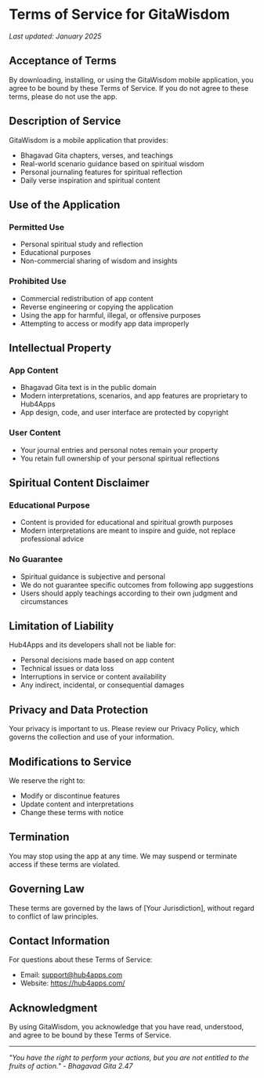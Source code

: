 # Terms of Service for GitaWisdom

*Last updated: January 2025*

## Acceptance of Terms

By downloading, installing, or using the GitaWisdom mobile application, you agree to be bound by these Terms of Service. If you do not agree to these terms, please do not use the app.

## Description of Service

GitaWisdom is a mobile application that provides:
- Bhagavad Gita chapters, verses, and teachings
- Real-world scenario guidance based on spiritual wisdom
- Personal journaling features for spiritual reflection
- Daily verse inspiration and spiritual content

## Use of the Application

### Permitted Use
- Personal spiritual study and reflection
- Educational purposes
- Non-commercial sharing of wisdom and insights

### Prohibited Use
- Commercial redistribution of app content
- Reverse engineering or copying the application
- Using the app for harmful, illegal, or offensive purposes
- Attempting to access or modify app data improperly

## Intellectual Property

### App Content
- Bhagavad Gita text is in the public domain
- Modern interpretations, scenarios, and app features are proprietary to Hub4Apps
- App design, code, and user interface are protected by copyright

### User Content
- Your journal entries and personal notes remain your property
- You retain full ownership of your personal spiritual reflections

## Spiritual Content Disclaimer

### Educational Purpose
- Content is provided for educational and spiritual growth purposes
- Modern interpretations are meant to inspire and guide, not replace professional advice

### No Guarantee
- Spiritual guidance is subjective and personal
- We do not guarantee specific outcomes from following app suggestions
- Users should apply teachings according to their own judgment and circumstances

## Limitation of Liability

Hub4Apps and its developers shall not be liable for:
- Personal decisions made based on app content
- Technical issues or data loss
- Interruptions in service or content availability
- Any indirect, incidental, or consequential damages

## Privacy and Data Protection

Your privacy is important to us. Please review our Privacy Policy, which governs the collection and use of your information.

## Modifications to Service

We reserve the right to:
- Modify or discontinue features
- Update content and interpretations
- Change these terms with notice

## Termination

You may stop using the app at any time. We may suspend or terminate access if these terms are violated.

## Governing Law

These terms are governed by the laws of [Your Jurisdiction], without regard to conflict of law principles.

## Contact Information

For questions about these Terms of Service:
- Email: support@hub4apps.com
- Website: https://hub4apps.com/

## Acknowledgment

By using GitaWisdom, you acknowledge that you have read, understood, and agree to be bound by these Terms of Service.

---

*"You have the right to perform your actions, but you are not entitled to the fruits of action." - Bhagavad Gita 2.47*